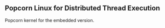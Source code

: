 Popcorn Linux for Distributed Thread Execution
----------------------------------------------

Popcorn kernel for the embedded version.

